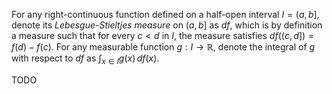 For any right-continuous function  defined on a half-open interval $I = (a, b]$, denote its _Lebesgue-Stieltjes measure_ on $(a, b]$ as $df$, which is by definition a measure such that for every $c < d$ in $I$, the measure satisfies $df((c, d]) = f(d) - f(c)$. For any measurable function $g : I \to \mathbb{R}$, denote the integral of $g$ with respect to $d f$ as $\int_{x \in I} g(x) \, df(x)$.

TODO